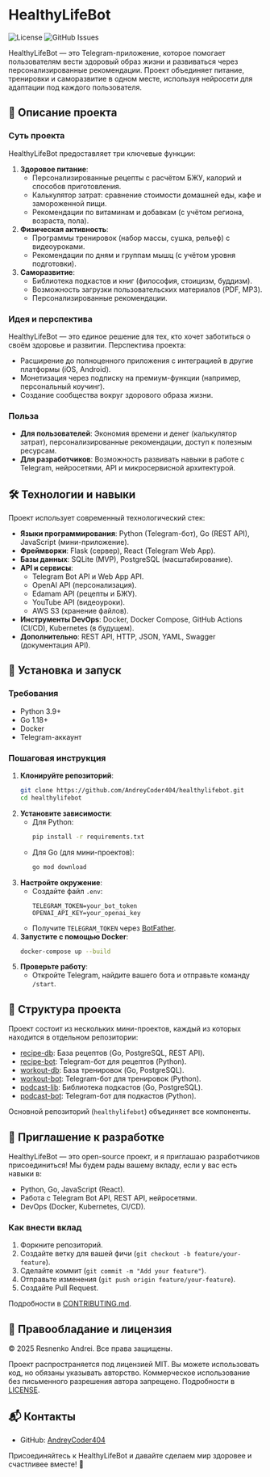 # HealthyLifeBot

![License](https://img.shields.io/badge/license-MIT-blue.svg)
![GitHub Issues](https://img.shields.io/github/issues/AndreyCoder404/healthylifebot)

HealthyLifeBot — это Telegram-приложение, которое помогает пользователям вести здоровый образ жизни и развиваться через персонализированные рекомендации. Проект объединяет питание, тренировки и саморазвитие в одном месте, используя нейросети для адаптации под каждого пользователя.

## 📜 Описание проекта

### Суть проекта
HealthyLifeBot предоставляет три ключевые функции:
1. **Здоровое питание**:
   - Персонализированные рецепты с расчётом БЖУ, калорий и способов приготовления.
   - Калькулятор затрат: сравнение стоимости домашней еды, кафе и замороженной пищи.
   - Рекомендации по витаминам и добавкам (с учётом региона, возраста, пола).
2. **Физическая активность**:
   - Программы тренировок (набор массы, сушка, рельеф) с видеоуроками.
   - Рекомендации по дням и группам мышц (с учётом уровня подготовки).
3. **Саморазвитие**:
   - Библиотека подкастов и книг (философия, стоицизм, буддизм).
   - Возможность загрузки пользовательских материалов (PDF, MP3).
   - Персонализированные рекомендации.

### Идея и перспектива
HealthyLifeBot — это единое решение для тех, кто хочет заботиться о своём здоровье и развитии. Перспектива проекта:
- Расширение до полноценного приложения с интеграцией в другие платформы (iOS, Android).
- Монетизация через подписку на премиум-функции (например, персональный коучинг).
- Создание сообщества вокруг здорового образа жизни.

### Польза
- **Для пользователей**: Экономия времени и денег (калькулятор затрат), персонализированные рекомендации, доступ к полезным ресурсам.
- **Для разработчиков**: Возможность развивать навыки в работе с Telegram, нейросетями, API и микросервисной архитектурой.

## 🛠 Технологии и навыки

Проект использует современный технологический стек:
- **Языки программирования**: Python (Telegram-бот), Go (REST API), JavaScript (мини-приложение).
- **Фреймворки**: Flask (сервер), React (Telegram Web App).
- **Базы данных**: SQLite (MVP), PostgreSQL (масштабирование).
- **API и сервисы**:
  - Telegram Bot API и Web App API.
  - OpenAI API (персонализация).
  - Edamam API (рецепты и БЖУ).
  - YouTube API (видеоуроки).
  - AWS S3 (хранение файлов).
- **Инструменты DevOps**: Docker, Docker Compose, GitHub Actions (CI/CD), Kubernetes (в будущем).
- **Дополнительно**: REST API, HTTP, JSON, YAML, Swagger (документация API).

## 🚀 Установка и запуск

### Требования
- Python 3.9+
- Go 1.18+
- Docker
- Telegram-аккаунт

### Пошаговая инструкция
1. **Клонируйте репозиторий**:
   ```bash
   git clone https://github.com/AndreyCoder404/healthylifebot.git
   cd healthylifebot
   ```
2. **Установите зависимости**:
   - Для Python:
     ```bash
     pip install -r requirements.txt
     ```
   - Для Go (для мини-проектов):
     ```bash
     go mod download
     ```
3. **Настройте окружение**:
   - Создайте файл `.env`:
     ```env
     TELEGRAM_TOKEN=your_bot_token
     OPENAI_API_KEY=your_openai_key
     ```
   - Получите `TELEGRAM_TOKEN` через [BotFather](https://t.me/BotFather).
4. **Запустите с помощью Docker**:
   ```bash
   docker-compose up --build
   ```
5. **Проверьте работу**:
   - Откройте Telegram, найдите вашего бота и отправьте команду `/start`.

## 📂 Структура проекта

Проект состоит из нескольких мини-проектов, каждый из которых находится в отдельном репозитории:
- [recipe-db](https://github.com/AndreyCoder404/recipe-db): База рецептов (Go, PostgreSQL, REST API).
- [recipe-bot](https://github.com/AndreyCoder404/recipe-bot): Telegram-бот для рецептов (Python).
- [workout-db](https://github.com/AndreyCoder404/workout-db): База тренировок (Go, PostgreSQL).
- [workout-bot](https://github.com/AndreyCoder404/workout-bot): Telegram-бот для тренировок (Python).
- [podcast-lib](https://github.com/AndreyCoder404/podcast-lib): Библиотека подкастов (Go, PostgreSQL).
- [podcast-bot](https://github.com/AndreyCoder404/podcast-bot): Telegram-бот для подкастов (Python).

Основной репозиторий (`healthylifebot`) объединяет все компоненты.

## 🤝 Приглашение к разработке

HealthyLifeBot — это open-source проект, и я приглашаю разработчиков присоединиться! Мы будем рады вашему вкладу, если у вас есть навыки в:
- Python, Go, JavaScript (React).
- Работа с Telegram Bot API, REST API, нейросетями.
- DevOps (Docker, Kubernetes, CI/CD).

### Как внести вклад
1. Форкните репозиторий.
2. Создайте ветку для вашей фичи (`git checkout -b feature/your-feature`).
3. Сделайте коммит (`git commit -m "Add your feature"`).
4. Отправьте изменения (`git push origin feature/your-feature`).
5. Создайте Pull Request.

Подробности в [CONTRIBUTING.md](https://github.com/AndreyCoder404/healthylifebot/blob/main/CONTRIBUTING.markdown).

## 📜 Правообладание и лицензия

© 2025 Resnenko Andrei. Все права защищены.

Проект распространяется под лицензией MIT. Вы можете использовать код, но обязаны указывать авторство. Коммерческое использование без письменного разрешения автора запрещено. Подробности в [LICENSE](LICENSE).

## 📬 Контакты

- GitHub: [AndreyCoder404](https://github.com/AndreyCoder404)

Присоединяйтесь к HealthyLifeBot и давайте сделаем мир здоровее и счастливее вместе! 🚀
